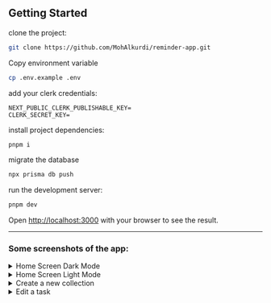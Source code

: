 ## Getting Started

clone the project:

```bash
git clone https://github.com/MohAlkurdi/reminder-app.git
```

Copy environment variable

```bash
cp .env.example .env
```

add your clerk credentials:

```
NEXT_PUBLIC_CLERK_PUBLISHABLE_KEY=
CLERK_SECRET_KEY=
```

install project dependencies:

```bash
pnpm i
```

migrate the database

```bash
npx prisma db push
```

run the development server:

```bash
pnpm dev
```

Open [http://localhost:3000](http://localhost:3000) with your browser to see the result.

---

### Some screenshots of the app:

<details>
    <summary>Home Screen Dark Mode</summary>
    <img src="https://github.com/MohAlkurdi/reminder-app/assets/64875290/b94f9cee-797a-431a-b240-22d2e124e833"/>
    </details>
    <details><summary>Home Screen Light Mode</summary>
    <img src="https://github.com/MohAlkurdi/reminder-app/assets/64875290/f24f3418-2747-46b6-9c5e-9af85b637b8e"/>
    </details>
    <details><summary>Create a new collection</summary>
    <img src="https://github.com/MohAlkurdi/reminder-app/assets/64875290/282cb183-df50-429b-bba1-074fc126f80a"/>
    </details>
    <details><summary>Edit a task</summary>
    <img src="https://github.com/MohAlkurdi/reminder-app/assets/64875290/fdde4b3f-d62b-4db9-a5e8-713cd2a2e7a7"/>
</details>
